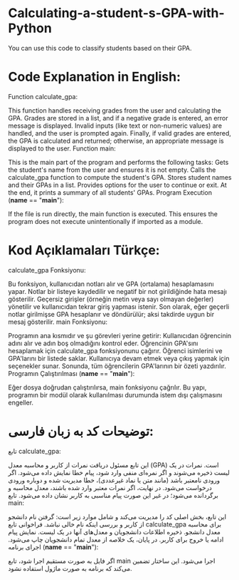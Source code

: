 # Calculating-a-student-s-GPA-with-Python
You can use this code to classify students based on their GPA.


# Code Explanation in English:
Function calculate_gpa:

This function handles receiving grades from the user and calculating the GPA.
Grades are stored in a list, and if a negative grade is entered, an error message is displayed.
Invalid inputs (like text or non-numeric values) are handled, and the user is prompted again.
Finally, if valid grades are entered, the GPA is calculated and returned; otherwise, an appropriate message is displayed to the user.
Function main:

This is the main part of the program and performs the following tasks:
Gets the student's name from the user and ensures it is not empty.
Calls the calculate_gpa function to compute the student's GPA.
Stores student names and their GPAs in a list.
Provides options for the user to continue or exit.
At the end, it prints a summary of all students' GPAs.
Program Execution (__name__ == "__main__"):

If the file is run directly, the main function is executed. This ensures the program does not execute unintentionally if imported as a module.

# Kod Açıklamaları Türkçe:
calculate_gpa Fonksiyonu:

Bu fonksiyon, kullanıcıdan notları alır ve GPA (ortalama) hesaplamasını yapar.
Notlar bir listeye kaydedilir ve negatif bir not girildiğinde hata mesajı gösterilir.
Geçersiz girişler (örneğin metin veya sayı olmayan değerler) yönetilir ve kullanıcıdan tekrar giriş yapması istenir.
Son olarak, eğer geçerli notlar girilmişse GPA hesaplanır ve döndürülür; aksi takdirde uygun bir mesaj gösterilir.
main Fonksiyonu:

Programın ana kısmıdır ve şu görevleri yerine getirir:
Kullanıcıdan öğrencinin adını alır ve adın boş olmadığını kontrol eder.
Öğrencinin GPA'sını hesaplamak için calculate_gpa fonksiyonunu çağırır.
Öğrenci isimlerini ve GPA'larını bir listede saklar.
Kullanıcıya devam etmek veya çıkış yapmak için seçenekler sunar.
Sonunda, tüm öğrencilerin GPA'larının bir özeti yazdırılır.
Programın Çalıştırılması (__name__ == "__main__"):

Eğer dosya doğrudan çalıştırılırsa, main fonksiyonu çağrılır. Bu yapı, programın bir modül olarak kullanılması durumunda istem dışı çalışmasını engeller.

# توضیحات کد به زبان فارسی:
تابع calculate_gpa:

این تابع مسئول دریافت نمرات از کاربر و محاسبه معدل (GPA) است.
نمرات در یک لیست ذخیره می‌شوند و اگر نمره‌ای منفی وارد شود، پیام خطا نمایش داده می‌شود.
اگر ورودی نامعتبر باشد (مانند متن یا نماد غیرعددی)، خطا مدیریت شده و دوباره ورودی درخواست می‌شود.
در نهایت، اگر نمرات معتبر وارد شده باشند، معدل محاسبه و برگردانده می‌شود؛ در غیر این صورت پیام مناسبی به کاربر نشان داده می‌شود.
تابع main:

این تابع، بخش اصلی کد را مدیریت می‌کند و شامل موارد زیر است:
گرفتن نام دانشجو از کاربر و بررسی اینکه نام خالی نباشد.
فراخوانی تابع calculate_gpa برای محاسبه معدل دانشجو.
ذخیره اطلاعات دانشجویان و معدل‌های آنها در یک لیست.
نمایش پیام ادامه یا خروج برای کاربر.
در پایان، یک خلاصه از معدل تمام دانشجویان چاپ می‌شود.
اجرای برنامه (__name__ == "__main__"):

اگر فایل به صورت مستقیم اجرا شود، تابع main اجرا می‌شود. این ساختار تضمین می‌کند که برنامه به صورت ماژول استفاده نشود.
